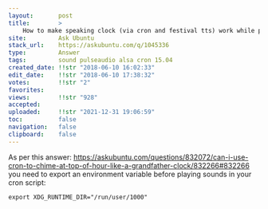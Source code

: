 ```yaml
---
layout:       post
title:        >
    How to make speaking clock (via cron and festival tts) work while playing music
site:         Ask Ubuntu
stack_url:    https://askubuntu.com/q/1045336
type:         Answer
tags:         sound pulseaudio alsa cron 15.04
created_date: !!str "2018-06-10 16:02:33"
edit_date:    !!str "2018-06-10 17:38:32"
votes:        !!str "2"
favorites:    
views:        !!str "928"
accepted:     
uploaded:     !!str "2021-12-31 19:06:59"
toc:          false
navigation:   false
clipboard:    false
---
```


As per this answer: https://askubuntu.com/questions/832072/can-i-use-cron-to-chime-at-top-of-hour-like-a-grandfather-clock/832266#832266 you need to export an environment variable before playing sounds in your cron script:

``` 
export XDG_RUNTIME_DIR="/run/user/1000"

```
